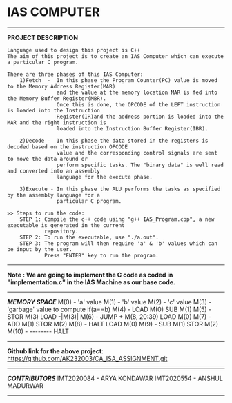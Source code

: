 # IAS COMPUTER

-------------------------------------------------------------------------------------

**PROJECT DESCRIPTION**
   
    Language used to design this project is C++
    The aim of this project is to create an IAS Computer which can execute a particular C program.

    There are three phases of this IAS Computer:
        1)Fetch  -  In this phase the Program Counter(PC) value is moved to the Memory Address Register(MAR)
                    and the value at the memory location MAR is fed into the Memory Buffer Register(MBR).
                    Once this is done, the OPCODE of the LEFT instruction is loaded into the Instruction 
                    Register(IR)and the address portion is loaded into the MAR and the right instruction is 
                    loaded into the Instruction Buffer Register(IBR).

        2)Decode -  In this phase the data stored in the registers is decoded based on the instruction OPCODE 
                    value and the corresponding control signals are sent to move the data around or 
                    perform specific tasks. The "binary data" is well read and converted into an assembly
                    language for the execute phase. 
        
        3)Execute - In this phase the ALU performs the tasks as specified by the assembly language for a 
                    particular C program.
    
    >> Steps to run the code:
        STEP 1: Compile the c++ code using "g++ IAS_Program.cpp", a new executable is generated in the current
                repository.
        STEP 2: To run the executable, use "./a.out".
        STEP 3: The program will then require 'a' & 'b' values which can be input by the user.
                Press "ENTER" key to run the program. 

-------------------------------------------------------------------------------------

**Note : We are going to implement the C code as coded in "implementation.c" in the IAS Machine as our base code.**

-------------------------------------------------------------------------------------

***MEMORY SPACE***
M(0)    -       'a' value
M(1)    -       'b' value
M(2)    -       'c' value
M(3)    -       'garbage' value to compute if(a==b)
M(4)    -       LOAD M(0)           SUB M(1)
M(5)    -       STOR M(3)           LOAD -|M(3)|
M(6)    -       JUMP + M(8, 20:39)  LOAD M(0)
M(7)    -       ADD M(1)            STOR M(2)
M(8)    -       HALT                LOAD M(0)
M(9)    -       SUB M(1)            STOR M(2)
M(10)   -       --------            HALT

-------------------------------------------------------------------------------------

**Github link for the above project**: https://github.com/AK232003/CA_ISA_ASSIGNMENT.git

-------------------------------------------------------------------------------------
***CONTRIBUTORS***
IMT2020084 - ARYA KONDAWAR
IMT2020554 - ANSHUL MADURWAR

-------------------------------------------------------------------------------------

